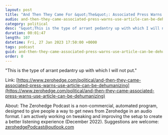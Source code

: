 ```yaml
---
layout: post
title: "And Then They Came For &quot;The&quot;: Associated Press Warns Use Of The Article Can Be &quot;Dehumanizing&quot;"
audio: and-then-they-came-associated-press-warns-use-article-can-be-dehumanizing-0
category: political
desc: "&quot;This is the type of arrant pedantry up with which I will not put.&quot;"
duration: 00:01:47
length: 107
datetime: Fri, 27 Jan 2023 17:50:00 +0000
tags: podcast
guid: and-then-they-came-associated-press-warns-use-article-can-be-dehumanizing-0
order: 0
---
```

&quot;This is the type of arrant pedantry up with which I will not put.&quot;

Link: [https://www.zerohedge.com/political/and-then-they-came-associated-press-warns-use-article-can-be-dehumanizing](https://www.zerohedge.com/political/and-then-they-came-associated-press-warns-use-article-can-be-dehumanizing)

About: The Zerohedge Podcast is a non-commercial, automated program, designed to give people a way to get news from Zerohedge in an audio format.  I am actively working on tweaking and improving the setup to create a better listening experience (December 2022).  Suggestions are welcome: [zerohedgePodcast@outlook.com](mailto:zerohedgePodcast@outlook.com)